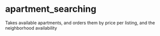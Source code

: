 # apartment_searching
Takes available apartments, and orders them by price per listing, and the neighborhood availability
